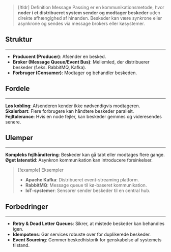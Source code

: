 
> [!tldr] Definition
Message Passing er en kommunikationsmetode, hvor **noder i et distribueret system sender og modtager beskeder** uden direkte afhængighed af hinanden. Beskeder kan være synkrone eller asynkrone og sendes via message brokers eller køsystemer.

## Struktur
---
- **Producent (Producer)**: Afsender en besked.
- **Broker (Message Queue/Event Bus)**: Mellemled, der distribuerer beskeder (f.eks. RabbitMQ, Kafka).
- **Forbruger (Consumer)**: Modtager og behandler beskeden.

## Fordele
---
**Løs kobling**: Afsenderen kender ikke nødvendigvis modtageren.  
**Skalerbart**: Flere forbrugere kan håndtere beskeder parallelt.  
**Fejltolerance**: Hvis en node fejler, kan beskeder gemmes og videresendes senere.  

## Ulemper
---
**Kompleks fejlhåndtering**: Beskeder kan gå tabt eller modtages flere gange.  
**Øget latenstid**: Asynkron kommunikation kan introducere forsinkelser.  

>[!example] Eksempler
>- **Apache Kafka**: Distribueret event-streaming platform.  
>- **RabbitMQ**: Message queue til kø-baseret kommunikation.  
>- **IoT-systemer**: Sensorer sender beskeder til en central hub.  

## Forbedringer
---
- **Retry & Dead Letter Queues**: Sikrer, at mistede beskeder kan behandles igen.  
- **Idempotens**: Gør services robuste over for duplikerede beskeder.  
- **Event Sourcing**: Gemmer beskedhistorik for genskabelse af systemets tilstand.  
